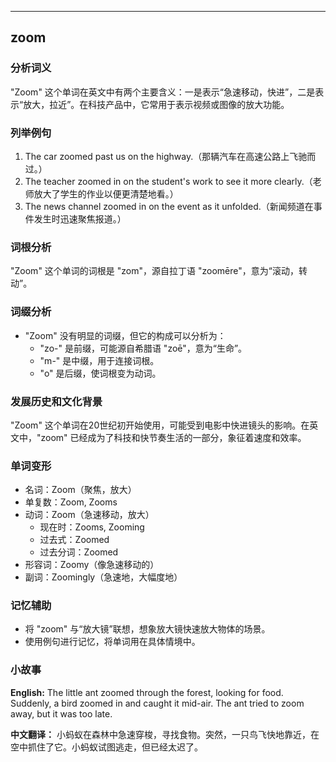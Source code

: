 
---------------
## zoom
### 分析词义
"Zoom" 这个单词在英文中有两个主要含义：一是表示“急速移动，快进”，二是表示“放大，拉近”。在科技产品中，它常用于表示视频或图像的放大功能。

### 列举例句
1. The car zoomed past us on the highway.（那辆汽车在高速公路上飞驰而过。）
2. The teacher zoomed in on the student's work to see it more clearly.（老师放大了学生的作业以便更清楚地看。）
3. The news channel zoomed in on the event as it unfolded.（新闻频道在事件发生时迅速聚焦报道。）

### 词根分析
"Zoom" 这个单词的词根是 "zom"，源自拉丁语 "zoomēre"，意为“滚动，转动”。

### 词缀分析
- "Zoom" 没有明显的词缀，但它的构成可以分析为：
  - "zo-" 是前缀，可能源自希腊语 "zoē"，意为“生命”。
  - "m-" 是中缀，用于连接词根。
  - "o" 是后缀，使词根变为动词。

### 发展历史和文化背景
"Zoom" 这个单词在20世纪初开始使用，可能受到电影中快进镜头的影响。在英文中，"zoom" 已经成为了科技和快节奏生活的一部分，象征着速度和效率。

### 单词变形
- 名词：Zoom（聚焦，放大）
- 单复数：Zoom, Zooms
- 动词：Zoom（急速移动，放大）
  - 现在时：Zooms, Zooming
  - 过去式：Zoomed
  - 过去分词：Zoomed
- 形容词：Zoomy（像急速移动的）
- 副词：Zoomingly（急速地，大幅度地）

### 记忆辅助
- 将 "zoom" 与“放大镜”联想，想象放大镜快速放大物体的场景。
- 使用例句进行记忆，将单词用在具体情境中。

### 小故事
**English:**
The little ant zoomed through the forest, looking for food. Suddenly, a bird zoomed in and caught it mid-air. The ant tried to zoom away, but it was too late.

**中文翻译：**
小蚂蚁在森林中急速穿梭，寻找食物。突然，一只鸟飞快地靠近，在空中抓住了它。小蚂蚁试图逃走，但已经太迟了。

